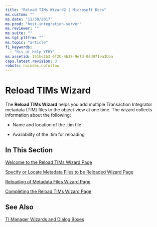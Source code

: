 ```yaml
---
title: "Reload TIMs Wizard2 | Microsoft Docs"
ms.custom: ""
ms.date: "11/30/2017"
ms.prod: "host-integration-server"
ms.reviewer: ""
ms.suite: ""
ms.tgt_pltfrm: ""
ms.topic: "article"
f1_keywords: 
  - "his_ui_help_YFHY"
ms.assetid: 151be2b3-6f2b-4b38-9efd-06d971ea3bba
caps.latest.revision: 3
robots: noindex,nofollow
---
```

# Reload TIMs Wizard
The **Reload TIMs Wizard** helps you add multiple Transaction Integrator metadata (TIM) files to the object view at one time. The wizard collects information about the following:  
  
-   Name and location of the .tim file  
  
-   Availability of the .tim for reloading  
  
## In This Section  
 [Welcome to the Reload TIMs Wizard Page](../core/welcome-to-the-reload-tims-wizard-page2.md)  
  
 [Specify or Locate Metadata Files to be Reloaded Wizard Page](../core/specify-or-locate-metadata-files-to-be-reloaded-wizard-page1.md)  
  
 [Reloading of Metadata Files Wizard Page](../core/reloading-of-metadata-files-wizard-page2.md)  
  
 [Completing the Reload TIMs Wizard Page](../core/completing-the-reload-tims-wizard-page1.md)  
  
## See Also  
 [TI Manager Wizards and Dialog Boxes](../core/ti-manager-wizards-and-dialog-boxes1.md)